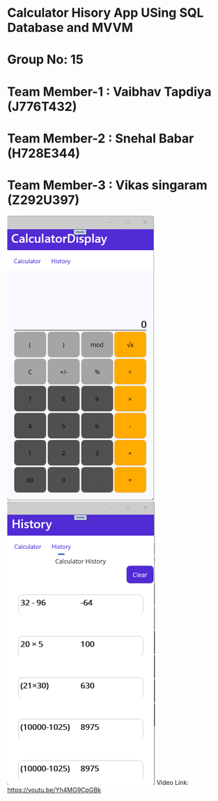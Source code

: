 
# Calculator Hisory App USing SQL Database and MVVM
# Group No: 15

# Team Member-1 : Vaibhav Tapdiya (J776T432)
# Team Member-2 : Snehal Babar (H728E344)
# Team Member-3 : Vikas singaram (Z292U397)

![alt text](images/Picture1.png "Calculator Main Page screenshot")
![alt text](images/Picture2.png "Calculator History Page screenshot")
Video Link: https://youtu.be/Yh4MG9CpGBk

